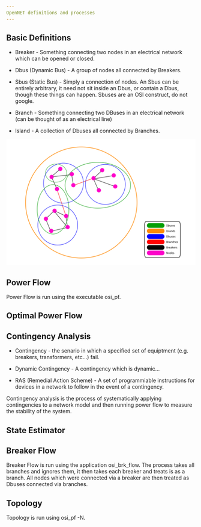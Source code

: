 ```yaml
---
OpenNET definitions and processes
---
```


## Basic Definitions

* Breaker - Something connecting two nodes in an electrical network which can be opened or closed.

* Dbus (Dynamic Bus) - A group of nodes all connected by Breakers.

* Sbus (Static Bus) - Simply a connection of nodes.  An Sbus can be entirely arbitrary, it need not sit inside an Dbus, or contain a Dbus, though these things can happen.  Sbuses are an OSI construct, do not google.

* Branch - Something connecting two DBuses in an electrical network (can be thought of as an electrical line)

* Island - A collection of Dbuses all connected by Branches.

![network diagram](images/network_diagram.svg)

## Power Flow

Power Flow is run using the executable osi_pf.  

## Optimal Power Flow

## Contingency Analysis

* Contingency - the senario in which a specified set of equiptment (e.g. breakers, transformers, etc...) fail.

* Dynamic Contingency - A contingency which is dynamic...


* RAS (Remedial Action Scheme) - A set of programmiable instructions for devices in a network to follow in the event of a contingency.

Contingency analysis is the process of systematically applying contingencies to a network model and then running power flow to measure the stability of the system.


## State Estimator

## Breaker Flow

Breaker Flow is run using the application osi_brk_flow.  The process takes all branches and ignores them, it then takes each breaker and treats is as a branch.  All nodes which were connected via a breaker are then treated as Dbuses connected via branches.


## Topology

Topology is run using osi_pf -N.
